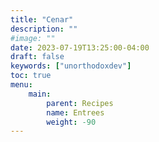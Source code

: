 ```yaml
---
title: "Cenar"
description: ""
#image: ""
date: 2023-07-19T13:25:00-04:00
draft: false
keywords: ["unorthodoxdev"]
toc: true
menu: 
    main:
        parent: Recipes
        name: Entrees
        weight: -90
---
```


